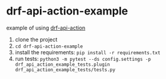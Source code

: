 # drf-api-action-example
example of using [drf-api-action](https://github.com/Ori-Roza/drf-api-action)

1. clone the project
2. ```cd drf-api-action-example```
3. install the requirements:  ```pip install -r requirements.txt```
4. run tests: ```python3 -m pytest --ds config.settings -p drf_api_action_example_tests.plugin drf_api_action_example_tests/tests.py```
